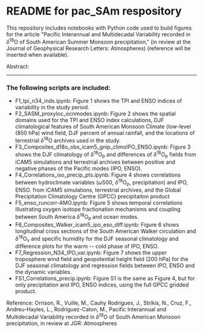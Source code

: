 # README for pac_SAm respository

This repository includes notebooks with Python code used to build figures for the article "Pacific Interannual and Multidecadal Variability recorded in <span style="white-space: nowrap;">$\delta$<sup>18</sup>O</span> of South American Summer Monsoon precipitation," (in review at the Journal of Geophysical Research Letters: Atmospheres) (<italics>reference will be inserted when available</italics>).

Abstract:

-------------
### The following scripts are included: 
- F1_tpi_n34_inds.ipynb: Figure 1 shows the TPI and ENSO indices of variability in the study period. 
- F2_SASM_proxyloc_ocnmodes.ipynb: Figure 2 shows the spatial domains used for the TPI and ENSO index calculations, DJF climatological features of South American Monsoon Climate (low-level (850 hPa) wind field, DJF percent of annual rainfall, and the locations of terrestrial $\delta$<sup>18</sup>O archives used in the study.
- F3_Composites_d18o_obs_icam5_gnip_climoIPO_ENSO.ipynb: Figure 3 shows the DJF climatology of $\delta$<sup>18</sup>O<sub>p</sub> and differences of $\delta$<sup>18</sup>O<sub>p</sub> fields from iCAM5 simulations and terrestrial archives between positive and negative phases of the Pacific modes (IPO, ENSO).
- F4_Correlations_iso_precip_pts.ipynb: Figure 4 shows correlations between hydroclimate variables ($\omega$500, $\delta$<sup>18</sup>O<sub>p</sub>, precipitation) and IPO, ENSO. from iCAM5 simulations, terrestrial archives, and the Global Precipitation Climatology Centre (GPCC) precipitaiton product
- F5_enso_runcorr-AMO.ipynb: Figure 5 shows temporal correlations illustrating oxygen isotope fractionation mechanisms and coupling between South America $\delta$<sup>18</sup>O<sub>p</sub> and ocean modes.
- F6_Composites_Walker_icam5_ipo_eso_diff.ipynb: Figure 6 shows longitudinal cross sections of the South American Walker circulation and $\delta$<sup>18</sup>O<sub>v</sub> and specific humidity for the DJF seasonal climatology and difference plots for the warm -- cold phase of IPO, ENSO.
- F7_Regression_N34_IPO_var.ipynb: Figure 7 shows the upper troposphere wind field and geopotential height field (200 hPa) for the DJF seasonal climatology and regression fields between IPO, ENSO and the dynamic variables.
- FS1_Correlations_precip.ipynb: Figure S1 is the same as Figure 4, but for only precipitation and IPO, ENSO indices, using the full GPCC gridded product.

Reference:
Orrison, R., Vuille, M., Cauhy Rodrigues, J., Strı́kis, N., Cruz, F., Andreu-Hayles, L., Rodriguez-Caton, M.,
Pacific Interannual and Multidecadal Variability recorded in $\delta$<sup>18</sup>O of South American Monsoon precipitation, in review at JGR: Atmospheres
